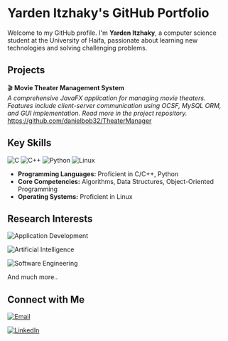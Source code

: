 # Yarden Itzhaky's GitHub Portfolio


Welcome to my GitHub profile. I'm **Yarden Itzhaky**, a computer science student at the University of Haifa, passionate about learning new technologies and solving challenging problems.
## Projects

🎬 **Movie Theater Management System**  
*A comprehensive JavaFX application for managing movie theaters. Features include client-server communication using OCSF, MySQL ORM, and GUI implementation. Read more in the project repository.*
https://github.com/danielbob32/TheaterManager

## Key Skills

![C](https://img.shields.io/badge/C-A8B9CC?style=flat-square&logo=c&logoColor=white)
![C++](https://img.shields.io/badge/C++-00599C?style=flat-square&logo=c%2B%2B&logoColor=white)
![Python](https://img.shields.io/badge/Python-3776AB?style=flat-square&logo=python&logoColor=white)
![Linux](https://img.shields.io/badge/Linux-FCC624?style=flat-square&logo=linux&logoColor=black)

- **Programming Languages:** Proficient in C/C++, Python
- **Core Competencies:** Algorithms, Data Structures, Object-Oriented Programming
- **Operating Systems:** Proficient in Linux

## Research Interests

![Application Development](https://img.shields.io/badge/Application%20Development-009688?style=flat-square&logo=app-development&logoColor=white)

![Artificial Intelligence](https://img.shields.io/badge/Artificial%20Intelligence-FF6F00?style=flat-square&logo=artificial-intelligence&logoColor=white)

![Software Engineering](https://img.shields.io/badge/Software%20Engineering-607D8B?style=flat-square&logo=software-engineering&logoColor=white)

And much more..

## Connect with Me

[![Email](https://img.shields.io/badge/Email-D14836?style=flat-square&logo=gmail&logoColor=white)](mailto:yardene015@gmail.com)

[![LinkedIn](https://img.shields.io/badge/LinkedIn-0077B5?style=flat-square&logo=linkedin&logoColor=white)](https://www.linkedin.com/in/yardenitzhaky)

